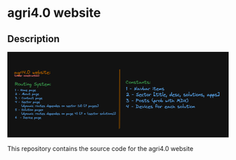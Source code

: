 # agri4.0 website

## Description

![brainstorming](/public/agriw.png)

This repository contains the source code for the agri4.0 website
